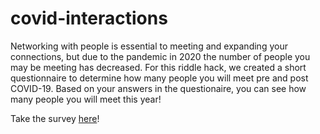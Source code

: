# covid-interactions

Networking with people is essential to meeting and expanding your connections, but due to the pandemic in 2020 the number of people you may be meeting has decreased.  For this riddle hack, we created a short questionnaire to determine how many people you will meet pre and post COVID-19.  Based on your answers in the questionaire, you can see how many people you will meet this year!

Take the survey [here](https://stephaniemoore14.github.io/covid-interactions/)!
